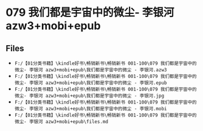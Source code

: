 # 079 我们都是宇宙中的微尘- 李银河 azw3+mobi+epub

## Files

- `F:/【01分类书籍】\kindle好书\畅销新书\畅销新书 001-100\079 我们都是宇宙中的微尘- 李银河 azw3+mobi+epub\我们都是宇宙中的微尘 - 李银河.azw3`
- `F:/【01分类书籍】\kindle好书\畅销新书\畅销新书 001-100\079 我们都是宇宙中的微尘- 李银河 azw3+mobi+epub\我们都是宇宙中的微尘 - 李银河.epub`
- `F:/【01分类书籍】\kindle好书\畅销新书\畅销新书 001-100\079 我们都是宇宙中的微尘- 李银河 azw3+mobi+epub\我们都是宇宙中的微尘 - 李银河.jpg`
- `F:/【01分类书籍】\kindle好书\畅销新书\畅销新书 001-100\079 我们都是宇宙中的微尘- 李银河 azw3+mobi+epub\我们都是宇宙中的微尘 - 李银河.mobi`
- `F:/【01分类书籍】\kindle好书\畅销新书\畅销新书 001-100\079 我们都是宇宙中的微尘- 李银河 azw3+mobi+epub\files.md`

